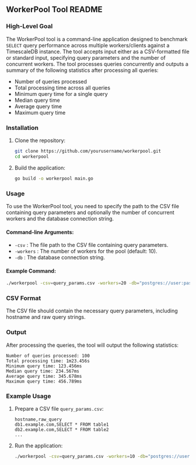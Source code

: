 ## WorkerPool Tool README

### High-Level Goal
The WorkerPool tool is a command-line application designed to benchmark `SELECT` query performance across multiple workers/clients against a TimescaleDB instance. The tool accepts input either as a CSV-formatted file or standard input, specifying query parameters and the number of concurrent workers. The tool processes queries concurrently and outputs a summary of the following statistics after processing all queries:
- Number of queries processed
- Total processing time across all queries
- Minimum query time for a single query
- Median query time
- Average query time
- Maximum query time

### Installation

1. Clone the repository:
    ```sh
    git clone https://github.com/yourusername/workerpool.git
    cd workerpool
    ```

2. Build the application:
    ```sh
    go build -o workerpool main.go
    ```

### Usage

To use the WorkerPool tool, you need to specify the path to the CSV file containing query parameters and optionally the number of concurrent workers and the database connection string.

#### Command-line Arguments:
- `-csv` : The file path to the CSV file containing query parameters.
- `-workers` : The number of workers for the pool (default: 10).
- `-db` : The database connection string.

#### Example Command:
```sh
./workerpool -csv=query_params.csv -workers=20 -db="postgres://user:password@localhost:5432/mydb"
```

### CSV Format
The CSV file should contain the necessary query parameters, including hostname and raw query strings.

### Output
After processing the queries, the tool will output the following statistics:
```
Number of queries processed: 100
Total processing time: 1m23.456s
Minimum query time: 123.456ms
Median query time: 234.567ms
Average query time: 345.678ms
Maximum query time: 456.789ms
```

### Example Usage

1. Prepare a CSV file `query_params.csv`:
    ```csv
    hostname,raw_query
    db1.example.com,SELECT * FROM table1
    db2.example.com,SELECT * FROM table2
    ...
    ```

2. Run the application:
    ```sh
    ./workerpool -csv=query_params.csv -workers=10 -db="postgres://user:password@localhost:5432/mydb"
    ```